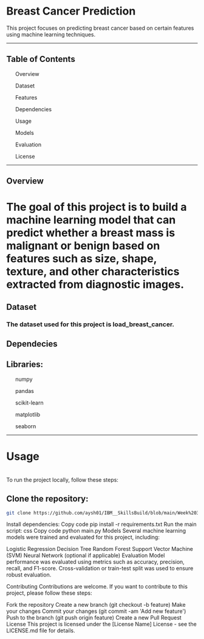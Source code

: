 <h1>Breast Cancer Prediction</h1>
This project focuses on predicting breast cancer based on certain features using machine learning techniques.

<hr>
<h2>Table of Contents</h2>
<ol>Overview</ol>
<ol>Dataset</ol>
<ol>Features</ol>
<ol>Dependencies</ol>
<ol>Usage</ol>
<ol>Models</ol>
<ol>Evaluation</ol>
<ol>License</ol><hr>
<h2>Overview</h2>
<h1>The goal of this project is to build a machine learning model that can predict whether a breast mass is malignant or benign based on features such as size, shape, texture, and other characteristics extracted from diagnostic images.</h1>

<h2>Dataset</h2>
<h3>The dataset used for this project is load_breast_cancer. <br></h3>

<h2>Dependecies</h2>

<h2>Libraries:</h2>

<ul>numpy</ul>
<ul>pandas</ul>
<ul>scikit-learn</ul>
<ul>matplotlib</ul>
<ul>seaborn</ul>
<hr>
<h1>Usage</h1><br>
To run the project locally, follow these steps:

## Clone the repository:
```bash
git clone https://github.com/aysh01/IBM__SkillsBuild/blob/main/Week%203%20(Day%201)/BreastCancerPrediction.ipynb
```
Install dependencies:
Copy code
pip install -r requirements.txt
Run the main script:
css
Copy code
python main.py
Models
Several machine learning models were trained and evaluated for this project, including:

Logistic Regression
Decision Tree
Random Forest
Support Vector Machine (SVM)
Neural Network (optional if applicable)
Evaluation
Model performance was evaluated using metrics such as accuracy, precision, recall, and F1-score. Cross-validation or train-test split was used to ensure robust evaluation.

Contributing
Contributions are welcome. If you want to contribute to this project, please follow these steps:

Fork the repository
Create a new branch (git checkout -b feature)
Make your changes
Commit your changes (git commit -am 'Add new feature')
Push to the branch (git push origin feature)
Create a new Pull Request
License
This project is licensed under the [License Name] License - see the LICENSE.md file for details.

